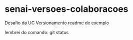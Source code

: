 # senai-versoes-colaboracoes
Desafio da UC Versionamento
readme de exemplo

lembrei do comando: git status
